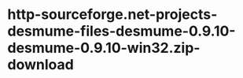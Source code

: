 http-sourceforge.net-projects-desmume-files-desmume-0.9.10-desmume-0.9.10-win32.zip-download
============================================================================================
